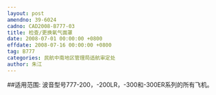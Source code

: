 ```yaml
---
layout: post
amendno: 39-6024
cadno: CAD2008-B777-03
title: 检查/更换氧气面罩
date: 2008-07-01 00:00:00 +0800
effdate: 2008-07-16 00:00:00 +0800
tag: B777
categories: 民航中南地区管理局适航审定处
author: 朱江
---
```


##适用范围:
波音型号777-200，-200LR，-300和-300ER系列的所有飞机。

